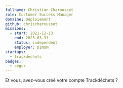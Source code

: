 ```yaml
---
fullname: Christian Charousset
role: Customer Success Manager
domaine: Déploiement
github: chrischarousset
missions:
  - start: 2021-12-13
    end: 2023-03-31
    status: independent
    employer: DINUM
startups:
  - trackdechets
badges:
  - segur
---
```


Et vous, avez-vous créé votre compte Trackdéchets ?
